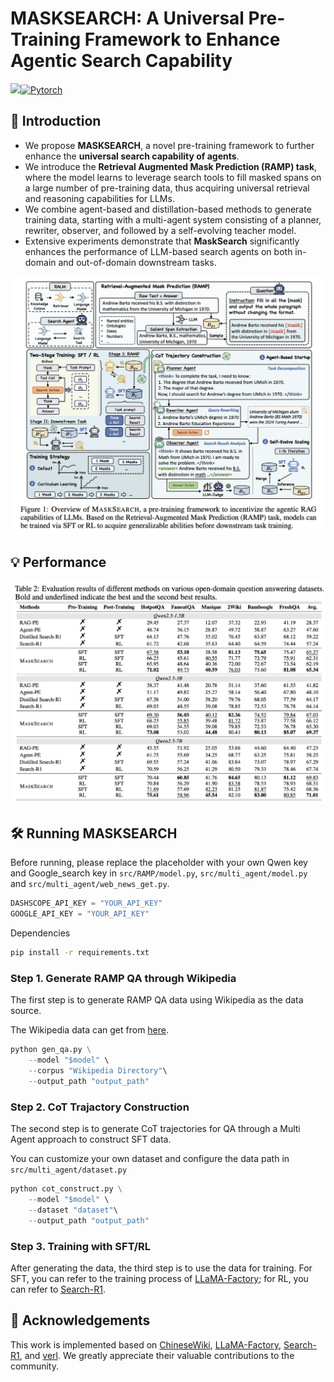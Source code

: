 # MASKSEARCH: A Universal Pre-Training Framework to Enhance Agentic Search Capability

![](https://img.shields.io/badge/version-1.0.0-blue)[![Pytorch](https://img.shields.io/badge/PyTorch-%23EE4C2C.svg?e&logo=PyTorch&logoColor=white)](https://pytorch.org/)

## 🚀 Introduction

- We propose **MASKSEARCH**, a novel pre-training framework to further enhance the **universal search capability of agents**.
- We introduce the **Retrieval Augmented Mask Prediction (RAMP) task**, where the model learns to leverage search tools to fill masked spans on a large number of pre-training data, thus acquiring universal retrieval and reasoning capabilities for LLMs.
- We combine agent-based and distillation-based methods to generate training data, starting with a multi-agent system consisting of a planner, rewriter, observer, and followed by a self-evolving teacher model.
- Extensive experiments demonstrate that **MaskSearch** significantly enhances the performance of LLM-based search agents on both in-domain and out-of-domain downstream tasks.

![intro](img/fig-intro.png)


## 💡 Performance
![performance](img/tab-main.png)

## 🛠 Running MASKSEARCH

Before running, please replace the placeholder with your own Qwen key and Google_search key in `src/RAMP/model.py`, `src/multi_agent/model.py` and `src/multi_agent/web_news_get.py`.
```python
DASHSCOPE_API_KEY = "YOUR_API_KEY"
GOOGLE_API_KEY = "YOUR_API_KEY"
```

Dependencies

```bash
pip install -r requirements.txt
```

### Step 1. Generate RAMP QA through Wikipedia
The first step is to generate RAMP QA data using Wikipedia as the data source.

The Wikipedia data can get from [here](https://dumps.wikimedia.org/enwiki/).

```python
python gen_qa.py \
    --model "$model" \
    --corpus "Wikipedia Directory"\
    --output_path "output_path"
```

### Step 2. CoT Trajactory Construction
The second step is to generate CoT trajectories for QA through a Multi Agent approach to construct SFT data.

You can customize your own dataset and configure the data path in `src/multi_agent/dataset.py`
```python
python cot_construct.py \
    --model "$model" \
    --dataset "dataset"\
    --output_path "output_path"
```

### Step 3. Training with SFT/RL 
After generating the data, the third step is to use the data for training. For SFT, you can refer to the training process of [LLaMA-Factory](https://github.com/hiyouga/LLaMA-Factory); for RL, you can refer to [Search-R1](https://github.com/PeterGriffinJin/Search-R1).


## 🙏 Acknowledgements
This work is implemented based on [ChineseWiki](https://github.com/mattzheng/ChineseWiki), [LLaMA-Factory](https://github.com/hiyouga/LLaMA-Factory), [Search-R1](https://github.com/PeterGriffinJin/Search-R1), and [verl](https://github.com/volcengine/verl). We greatly appreciate their valuable contributions to the community.